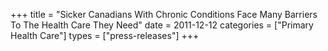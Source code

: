 +++
title = "Sicker Canadians With Chronic Conditions Face Many Barriers To The Health Care They Need"
date = 2011-12-12
categories = ["Primary Health Care"]
types = ["press-releases"]
+++
